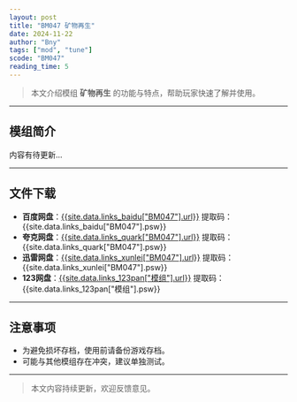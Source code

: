```yaml
---
layout: post
title: "BM047 矿物再生"
date: 2024-11-22
author: "Bny"
tags: ["mod", "tune"]
scode: "BM047"
reading_time: 5
---
```


> 本文介绍模组 **矿物再生** 的功能与特点，帮助玩家快速了解并使用。

---

## 模组简介

内容有待更新...

---

## 文件下载
- **百度网盘**：[{{site.data.links_baidu["BM047"].url}}]({{site.data.links_baidu["BM047"].url}}) 提取码：{{site.data.links_baidu["BM047"].psw}}
- **夸克网盘**：[{{site.data.links_quark["BM047"].url}}]({{site.data.links_quark["BM047"].url}}) 提取码：{{site.data.links_quark["BM047"].psw}}
- **迅雷网盘**：[{{site.data.links_xunlei["BM047"].url}}]({{site.data.links_xunlei["BM047"].url}}) 提取码：{{site.data.links_xunlei["BM047"].psw}}
- **123网盘**：[{{site.data.links_123pan["模组"].url}}]({{site.data.links_123pan["模组"].url}}) 提取码：{{site.data.links_123pan["模组"].psw}}

---

## 注意事项
- 为避免损坏存档，使用前请备份游戏存档。
- 可能与其他模组存在冲突，建议单独测试。

---

> 本文内容持续更新，欢迎反馈意见。
